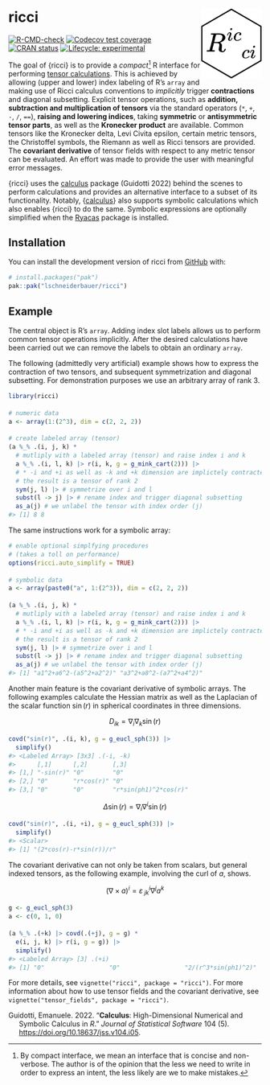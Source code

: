 
<!-- README.md is generated from README.Rmd. Please edit that file -->

# ricci <a href="https://lschneiderbauer.github.io/ricci/"><img src="man/figures/logo.svg" align="right" height="139" alt="ricci website" /></a>

<!-- badges: start -->

[![R-CMD-check](https://github.com/lschneiderbauer/ricci/actions/workflows/R-CMD-check.yaml/badge.svg)](https://github.com/lschneiderbauer/ricci/actions/workflows/R-CMD-check.yaml)
[![Codecov test
coverage](https://codecov.io/gh/lschneiderbauer/ricci/graph/badge.svg)](https://app.codecov.io/gh/lschneiderbauer/ricci)
[![CRAN
status](https://www.r-pkg.org/badges/version/ricci)](https://CRAN.R-project.org/package=ricci)
[![Lifecycle:
experimental](https://img.shields.io/badge/lifecycle-experimental-orange.svg)](https://lifecycle.r-lib.org/articles/stages.html#experimental)

<!-- badges: end -->

The goal of {ricci} is to provide a *compact*[^1] R interface for
performing [tensor
calculations](https://en.wikipedia.org/wiki/Ricci_calculus). This is
achieved by allowing (upper and lower) index labeling of R’s `array` and
making use of Ricci calculus conventions to *implicitly* trigger
**contractions** and diagonal subsetting. Explicit tensor operations,
such as **addition, subtraction and multiplication of tensors** via the
standard operators (`*`, `+`, `-`, `/`, `==`), **raising and lowering
indices**, taking **symmetric** or **antisymmetric tensor parts**, as
well as the **Kronecker product** are available. Common tensors like the
Kronecker delta, Levi Civita epsilon, certain metric tensors, the
Christoffel symbols, the Riemann as well as Ricci tensors are provided.
The **covariant derivative** of tensor fields with respect to any metric
tensor can be evaluated. An effort was made to provide the user with
meaningful error messages.

{ricci} uses the [calculus](https://calculus.eguidotti.com/) package
(Guidotti 2022) behind the scenes to perform calculations and provides
an alternative interface to a subset of its functionality. Notably,
{[calculus](https://calculus.eguidotti.com/)} also supports symbolic
calculations which also enables {ricci} to do the same. Symbolic
expressions are optionally simplified when the
[Ryacas](https://r-cas.github.io/ryacas/) package is installed.

## Installation

You can install the development version of ricci from
[GitHub](https://github.com/) with:

``` r
# install.packages("pak")
pak::pak("lschneiderbauer/ricci")
```

## Example

The central object is R’s `array`. Adding index slot labels allows us to
perform common tensor operations implicitly. After the desired
calculations have been carried out we can remove the labels to obtain an
ordinary `array`.

The following (admittedly very artificial) example shows how to express
the contraction of two tensors, and subsequent symmetrization and
diagonal subsetting. For demonstration purposes we use an arbitrary
array of rank 3.

``` r
library(ricci)

# numeric data
a <- array(1:(2^3), dim = c(2, 2, 2))

# create labeled array (tensor)
(a %_% .(i, j, k) *
  # mutliply with a labeled array (tensor) and raise index i and k
  a %_% .(i, l, k) |> r(i, k, g = g_mink_cart(2))) |>
  # * -i and +i as well as -k and +k dimension are implictely contracted
  # the result is a tensor of rank 2
  sym(j, l) |> # symmetrize over i and l
  subst(l -> j) |> # rename index and trigger diagonal subsetting
  as_a(j) # we unlabel the tensor with index order (j)
#> [1] 8 8
```

The same instructions work for a symbolic array:

``` r
# enable optional simplfying procedures
# (takes a toll on performance)
options(ricci.auto_simplify = TRUE)

# symbolic data
a <- array(paste0("a", 1:(2^3)), dim = c(2, 2, 2))

(a %_% .(i, j, k) *
  # mutliply with a labeled array (tensor) and raise index i and k
  a %_% .(i, l, k) |> r(i, k, g = g_mink_cart(2))) |>
  # * -i and +i as well as -k and +k dimension are implictely contracted
  # the result is a tensor of rank 2
  sym(j, l) |> # symmetrize over i and l
  subst(l -> j) |> # rename index and trigger diagonal subsetting
  as_a(j) # we unlabel the tensor with index order (j)
#> [1] "a1^2+a6^2-(a5^2+a2^2)" "a3^2+a8^2-(a7^2+a4^2)"
```

Another main feature is the covariant derivative of symbolic arrays. The
following examples calculate the Hessian matrix as well as the Laplacian
of the scalar function $\sin(r)$ in spherical coordinates in three
dimensions.

$$D_{ik} = \nabla_i \nabla_k \sin(r)$$

``` r
covd("sin(r)", .(i, k), g = g_eucl_sph(3)) |>
  simplify()
#> <Labeled Array> [3x3] .(-i, -k)
#>      [,1]      [,2]       [,3]                 
#> [1,] "-sin(r)" "0"        "0"                  
#> [2,] "0"       "r*cos(r)" "0"                  
#> [3,] "0"       "0"        "r*sin(ph1)^2*cos(r)"
```

$$\Delta \sin(r) = \nabla_i \nabla^i \sin(r)$$

``` r
covd("sin(r)", .(i, +i), g = g_eucl_sph(3)) |>
  simplify()
#> <Scalar>
#> [1] "(2*cos(r)-r*sin(r))/r"
```

The covariant derivative can not only be taken from scalars, but general
indexed tensors, as the following example, involving the curl of $a$,
shows.

$$\left(\nabla \times a\right)^i = \varepsilon^{i}_{\;jk} \nabla^j a^k$$

``` r
g <- g_eucl_sph(3)
a <- c(0, 1, 0)

(a %_% .(+k) |> covd(.(+j), g = g) *
  e(i, j, k) |> r(i, g = g)) |>
  simplify()
#> <Labeled Array> [3] .(+i)
#> [1] "0"                  "0"                  "2/(r^3*sin(ph1)^2)"
```

For more details, see `vignette("ricci", package = "ricci")`. For more
information about how to use tensor fields and the covariant derivative,
see `vignette("tensor_fields", package = "ricci")`.

<div id="refs" class="references csl-bib-body hanging-indent"
entry-spacing="0">

<div id="ref-guidotti2022" class="csl-entry">

Guidotti, Emanuele. 2022. “**Calculus**: High-Dimensional Numerical and
Symbolic Calculus in *R*.” *Journal of Statistical Software* 104 (5).
<https://doi.org/10.18637/jss.v104.i05>.

</div>

</div>

[^1]: By compact interface, we mean an interface that is concise and
    non-verbose. The author is of the opinion that the less we need to
    write in order to express an intent, the less likely are we to make
    mistakes.
